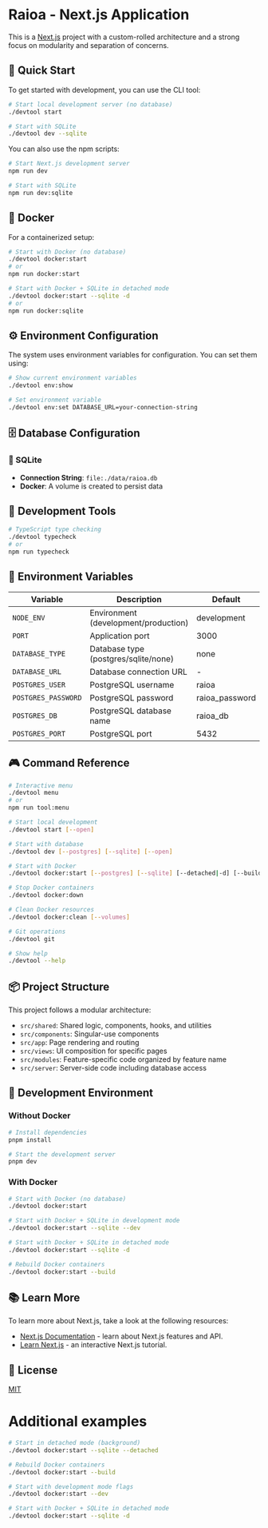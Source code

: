 # Raioa - Next.js Application

This is a [Next.js](https://nextjs.org) project with a custom-rolled architecture and a strong focus on modularity and separation of concerns.

## 🚀 Quick Start

To get started with development, you can use the CLI tool:

```bash
# Start local development server (no database)
./devtool start

# Start with SQLite
./devtool dev --sqlite
```

You can also use the npm scripts:

```bash
# Start Next.js development server
npm run dev

# Start with SQLite
npm run dev:sqlite
```

## 🐳 Docker

For a containerized setup:

```bash
# Start with Docker (no database)
./devtool docker:start
# or
npm run docker:start

# Start with Docker + SQLite in detached mode
./devtool docker:start --sqlite -d
# or
npm run docker:sqlite
```

## ⚙️ Environment Configuration

The system uses environment variables for configuration. You can set them using:

```bash
# Show current environment variables
./devtool env:show

# Set environment variable
./devtool env:set DATABASE_URL=your-connection-string
```

## 🗄️ Database Configuration

### 📁 SQLite

- **Connection String**: `file:./data/raioa.db`
- **Docker**: A volume is created to persist data

## 🧰 Development Tools

```bash
# TypeScript type checking
./devtool typecheck
# or
npm run typecheck
```

## 📝 Environment Variables

| Variable            | Description                          | Default        |
| ------------------- | ------------------------------------ | -------------- |
| `NODE_ENV`          | Environment (development/production) | development    |
| `PORT`              | Application port                     | 3000           |
| `DATABASE_TYPE`     | Database type (postgres/sqlite/none) | none           |
| `DATABASE_URL`      | Database connection URL              | -              |
| `POSTGRES_USER`     | PostgreSQL username                  | raioa          |
| `POSTGRES_PASSWORD` | PostgreSQL password                  | raioa_password |
| `POSTGRES_DB`       | PostgreSQL database name             | raioa_db       |
| `POSTGRES_PORT`     | PostgreSQL port                      | 5432           |

## 🎮 Command Reference

```bash
# Interactive menu
./devtool menu
# or
npm run tool:menu

# Start local development
./devtool start [--open]

# Start with database
./devtool dev [--postgres] [--sqlite] [--open]

# Start with Docker
./devtool docker:start [--postgres] [--sqlite] [--detached|-d] [--build|-b] [--dev] [--open]

# Stop Docker containers
./devtool docker:down

# Clean Docker resources
./devtool docker:clean [--volumes]

# Git operations
./devtool git

# Show help
./devtool --help
```

## 📦 Project Structure

This project follows a modular architecture:

- `src/shared`: Shared logic, components, hooks, and utilities
- `src/components`: Singular-use components
- `src/app`: Page rendering and routing
- `src/views`: UI composition for specific pages
- `src/modules`: Feature-specific code organized by feature name
- `src/server`: Server-side code including database access

## 🔧 Development Environment

### Without Docker

```bash
# Install dependencies
pnpm install

# Start the development server
pnpm dev
```

### With Docker

```bash
# Start with Docker (no database)
./devtool docker:start

# Start with Docker + SQLite in development mode
./devtool docker:start --sqlite --dev

# Start with Docker + SQLite in detached mode
./devtool docker:start --sqlite -d

# Rebuild Docker containers
./devtool docker:start --build
```

## 📚 Learn More

To learn more about Next.js, take a look at the following resources:

- [Next.js Documentation](https://nextjs.org/docs) - learn about Next.js features and API.
- [Learn Next.js](https://nextjs.org/learn) - an interactive Next.js tutorial.

## 📄 License

[MIT](LICENSE)

# Additional examples

```bash
# Start in detached mode (background)
./devtool docker:start --sqlite --detached

# Rebuild Docker containers
./devtool docker:start --build

# Start with development mode flags
./devtool docker:start --dev

# Start with Docker + SQLite in detached mode
./devtool docker:start --sqlite -d
```
